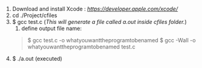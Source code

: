 1. Download and install Xcode : *https://developer.apple.com/xcode/*
2. cd ./Project/cfiles
3. $ gcc test.c (*This will generate a file called a.out inside cfiles folder.*)
    1. define output file name:
    > $ gcc test.c -o whatyouwanttheprogramtobenamed
    > $ gcc -Wall -o whatyouwanttheprogramtobenamed test.c
4. $ ./a.out (executed)

